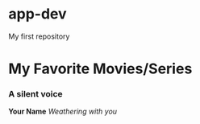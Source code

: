 # app-dev
My first repository
# My Favorite Movies/Series
### A silent voice
**Your Name**
*Weathering with you*
